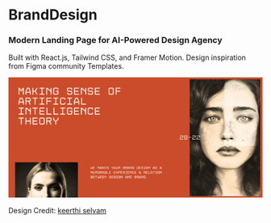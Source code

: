 # BrandDesign

### Modern Landing Page for AI-Powered Design Agency

Built with React.js, Tailwind CSS, and Framer Motion. Design inspiration from Figma community Templates.

![screenshot](image.png)

Design Credit: [keerthi selvam](https://www.figma.com/community/file/1259103428194969604)
